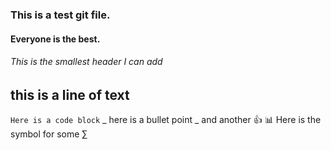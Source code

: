 ### This is a test git file.
#### Everyone is the best.
###### This is the smallest header I can add
## this is a **line of text**
`Here is a code block`
_ here is a bullet point
_ and another
:thumbsup:
:bar_chart:
Here is the symbol for some &#8721;
